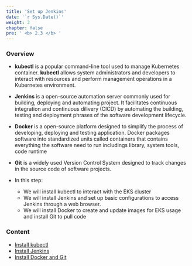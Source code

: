 ```yaml
---
title: 'Set up Jenkins'
date: '`r Sys.Date()`'
weight: 3
chapter: false
pre: ' <b> 2.3 </b> '
---
```


### Overview

- **kubectl** is a popular command-line tool used to manage Kubernetes container. **kubectl** allows system administrators and developers to interact with resources and perform management operations in a Kubernetes environment.

- **Jenkins** is a open-source automation server commonly used for building, deploying and automating project. It facilitates continuous integration and continuous dilivery (CICD) by automating the building, testing and deployment phrases of the software development lifecycle.

- **Docker** is a open-source platform designed to simplify the process of developing, deploying and testing application. Docker packages software into standardized units called containers that contains everything the software need to run includings library, system tools, code runtime

- **Git** is a widely used Version Control System designed to track changes in the source code of software projects.

- In this step:
  - We will install kubectl to interact with the EKS cluster
  - We will install Jenkins and set up basic configurations to access Jenkins through a web browser.
  - We will install Docker to create and update images for EKS usage and install Git to pull code

### Content

- [Install kubectl](2.3.1-installkubectl/)
- [Install Jenkins](2.3.2-installjenkin/)
- [Install Docker and Git](2.3.3-installdocker/)
